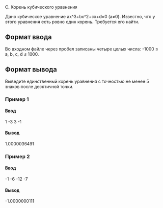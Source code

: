 C. Корень кубического уравнения

Дано кубическое уравнение ax^3+bx^2+cx+d=0 (a≠0). Известно, что у этого уравнения есть ровно один корень. Требуется его найти.

## Формат ввода

Во входном файле через пробел записаны четыре целых числа: -1000 ≤ a, b, c, d ≤ 1000.

## Формат вывода

Выведите единственный корень уравнения с точностью не менее 5 знаков после десятичной точки.

### Пример 1

#### Ввод
1 -3 3 -1

#### Вывод
1.0000036491

### Пример 2

#### Ввод
-1 -6 -12 -7

#### Вывод
-1.0000000111

